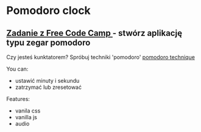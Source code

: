 Pomodoro clock
===========================

[Zadanie z Free Code Camp ](https://www.freecodecamp.org/challenges/build-a-pomodoro-clock) - stwórz aplikację typu zegar pomodoro
--------------------------
Czy jesteś kunktatorem? Spróbuj techniki 'pomodoro' [pomodoro technique](https://en.wikipedia.org/wiki/Pomodoro_Technique)

You can:
- ustawić minuty i sekundu
- zatrzymać lub zresetować

Features:
- vanila css
- vanilla js
- audio
